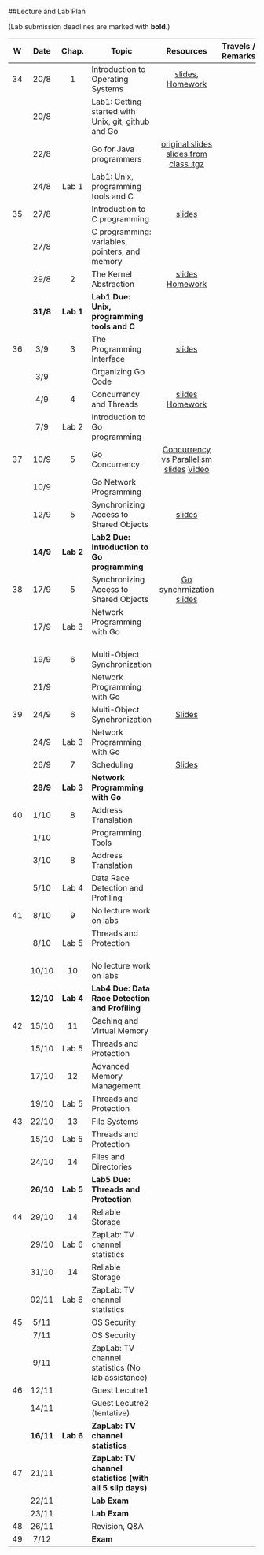 ##Lecture and Lab Plan

(Lab submission deadlines are marked with **bold**.)

| W    |  Date     | Chap.     | Topic                                            | Resources | Travels / Remarks     |
|:----:|:---------:|:-----:    |--------------------------------------------------|:-------:|:------------:|
|  34  |  20/8     |   1       | Introduction to Operating Systems                |  [slides](https://stavanger.instructure.com/courses/2608/modules/items/29667), [Homework](https://stavanger.instructure.com/courses/2608/modules/items/29611)       |              |
|      |  20/8     |           | Lab1: Getting started with Unix, git, github and Go    |         |              |
|      |  22/8     |           | Go for Java programmers                          |  [original slides](https://talks.golang.org/2015/go-for-java-programmers.slide#1) [slides from class .tgz](https://stavanger.instructure.com/files/293503/download?download_frd=1)      |              |
|      |  24/8     | Lab 1     | Lab1: Unix, programming tools and C                    |         |              |
|  35  |  27/8     |           | Introduction to C programming                    | [slides](https://stavanger.instructure.com/files/293593/download?download_frd=1)        |              |
|      |  27/8     |           | C programming: variables, pointers, and memory   |         |              |
|      |  29/8     |   2       | The Kernel Abstraction                           |  [slides](https://stavanger.instructure.com/files/296854/download?download_frd=1) [Homework]()       |              |
|      |  **31/8**  | **Lab 1** | **Lab1 Due: Unix, programming tools and C**                |         |          |
|  36  |  3/9      |   3       | The Programming Interface                        | [slides](https://stavanger.instructure.com/files/306376/download?download_frd=1)        |              |
|      |  3/9      |           | Organizing Go Code                               |         |              |
|      |  4/9      |   4       | Concurrency and Threads                          |   [slides](https://stavanger.instructure.com/files/313317/download?download_frd=1)   [Homework]()   |              |
|      |  7/9      | Lab 2     | Introduction to Go programming                   |         |              |
|  37  |  10/9     |   5       | Go Concurrency           |   [Concurrency vs Parallelism slides](https://talks.golang.org/2012/waza.slide#1) [Video](https://vimeo.com/49718712)    |              |
|      |  10/9     |           | Go Network Programming                                   |         |              |
|      |  12/9     |   5       | Synchronizing Access to Shared Objects           | [slides](https://stavanger.instructure.com/files/316521/download?download_frd=1)        |              |
|      |  **14/9** | **Lab 2** | **Lab2 Due: Introduction to Go programming**               |         |              |
|  38  |  17/9     |   5       | Synchronizing Access to Shared Objects           |  [Go synchrnization slides](https://stavanger.instructure.com/files/283445/download?download_frd=1)       |              |
|      |  17/9     | Lab 3     | Network Programming with Go                      |         |              |
|      |  19/9     |   6       | Multi-Object Synchronization                     |         |              |
|      |  21/9     |           | Network Programming with Go      |          | 
|  39  |  24/9     |   6       | Multi-Object Synchronization                     |   [Slides](https://stavanger.instructure.com/courses/2608/modules/items/34626)      |              |
|      |  24/9 | Lab 3 | Network Programming with Go                  |         |              |
|      | 26/9      |   7       | Scheduling                                       |  [Slides](https://stavanger.instructure.com/courses/2608/modules/items/34627)       |              |
|      |  **28/9** | **Lab 3** | **Network Programming with Go**                  |         |              |
|  40  |  1/10     |   8       | Address Translation                              |         |              |
|      |  1/10     |           | Programming Tools                                |         |              |
|      |  3/10     |   8       | Address Translation                              |         |              |
|      |  5/10 | Lab 4 | Data Race Detection and Profiling                            |         |              |
|  41  | 8/10      |   9       | No lecture work on labs                       |         |              |
|      | 8/10      | Lab 5     | Threads and Protection                           |         |              |
|      | 10/10     |  10       | No lecture work on labs                        |         |              |
|      |  **12/10** | **Lab 4** | **Lab4 Due: Data Race Detection and Profiling**                            |         |              |
|  42  | 15/10     |  11       | Caching and Virtual Memory                                     |         |              |
|      | 15/10 | Lab 5 | Threads and Protection   |         |      |
|      | 17/10     |  12       | Advanced Memory Management                                 |         |              |
|      | 19/10 | Lab 5 | Threads and Protection    |         |  |
|  43  |  22/10    |  13       | File Systems                            |         |              |
|      | 15/10 | Lab 5 | Threads and Protection   |         |      |
|      |  24/10    |  14       | Files and Directories                                 |         |              |
|      | **26/10** | **Lab 5** | **Lab5 Due: Threads and Protection**    |         |      |
|  44  | 29/10     |  14       | Reliable Storage                                 |         |              |
|      | 29/10     |  Lab 6         | ZapLab: TV channel statistics |         |              |
|      | 31/10     | 14     | Reliable Storage                     |         |              |
|      | 02/11     | Lab 6     | ZapLab: TV channel statistics                    |         |              |
|  45  | 5/11      |           |  OS Security                               |         |    |
|      | 7/11      |           |  OS Security                                  |         |    |
|      | 9/11     |           | ZapLab: TV channel statistics (No lab assistance)|         |              |
|  46  | 12/11     |           | Guest Lecutre1                  |         |              |
|    | 14/11     |           | Guest Lecutre2 (tentative)                  |         |              |
|      | **16/11** | **Lab 6** | **ZapLab: TV channel statistics**                |         |              |
|  47    | 21/11     |           | **ZapLab: TV channel statistics (with all 5 slip days)**                                     |         |              |
|      | 22/11     |           | **Lab Exam**                                     |         |              |
|      | 23/11     |           | **Lab Exam**                                     |         |              |
|  48   | 26/11      |           | Revision, Q&A                                   |         |  |
|  49  | 7/12      |           | **Exam**                                         |         |              |
